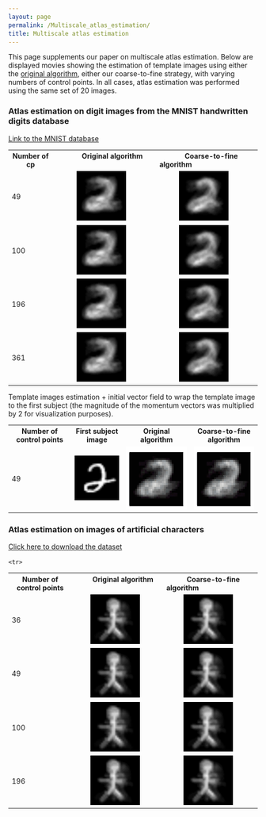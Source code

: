 ```yaml
---
layout: page
permalink: /Multiscale_atlas_estimation/
title: Multiscale atlas estimation
---
```


This page supplements our paper on multiscale atlas estimation. Below are displayed movies showing the estimation of template images using either the <a href="https://hal.inria.fr/hal-00817565 ">original algorithm</a>, either our coarse-to-fine strategy, with varying numbers of control points. In all cases, atlas estimation was performed using the same set of 20 images.

### Atlas estimation on digit images from the MNIST handwritten digits database

 <a href="http://yann.lecun.com/exdb/mnist/">Link to the MNIST database</a>

<table>
<tr>
   <th> Number of cp </th>

<th>  <img width=40/> Original algorithm   <img width=110/></th>
<th> <img width=30/>Coarse-to-fine algorithm  <img width=110/> </th>
</tr>
   
   <tr>
<td>49</td>
    
<td>
   <center>
<img src="/assets/img/digit_no_ctf_k4_fold_5.gif" alt="drawing" width="100"/>
   </center>
</td>
<td>   
<center><img src="/assets/img/digit_ctf_cv_k4_fold_5.gif" alt="drawing" width="100"/></center>
</td>
 
</tr>
 
 
  <tr>
 <td>100</td>

<td>
<center><img src="/assets/img/digit_no_ctf_k3_fold_5.gif" alt="drawing" width="100"/></center>
</td>
<td>
<center><img src="/assets/img/digit_ctf_cv_k3_fold_5.gif" alt="drawing" width="100"/></center>
</td>
 
</tr>

   <tr>
      <td>196</td>
 
<td>
<center><img src="/assets/img/digit_no_ctf_k2_fold_5.gif" alt="drawing" width="100"/></center>
</td>
<td>
<center><img src="/assets/img/digit_ctf_cv_k2_fold_5.gif" alt="drawing" width="100"/></center>
</td>
 
</tr>
 
 
 <tr>
   <td>361</td>
 
<td>
<center><img src="/assets/img/digit_no_ctf_k1.5_fold_5.gif" alt="drawing" width="100"/></center>
</td>
<td>
<center><img src="/assets/img/digit_ctf_cv_k1.5_fold_5.gif" alt="drawing" width="100"/></center>
</td>
 
</tr> 
</table>

Template images estimation + initial vector field to wrap the template image to the first subject (the magnitude of the momentum vectors was multiplied by 2 for visualization purposes).

<table>
<tr>
   <th> Number of control points </th>
 <th> First subject image </th>
<th> <center>Original algorithm </center>  </th>
<th> <center>Coarse-to-fine algorithm  </center> </th>
</tr>
   
   <tr>
<td>49</td>
    <td>
   <center>
<img src="/assets/img/16.png" alt="drawing" width="100"/>
   </center>
</td>
    
<td>
   <center>
<img src="/assets/img/momenta_digits_ctf_k3.gif" alt="drawing" width="180"/>
   </center>
</td>
<td>   
<center><img src="/assets/img/momenta_digits_ctf_k3.gif" alt="drawing" width="180"/></center>
</td>
 
</tr>
 
 
</table>

### Atlas estimation on images of artificial characters
 
 <a id="raw-url" href="https://github.com/fleurgaudfernau/fleurgaudfernau.github.io/raw/master/assets/img/characters.zip" download>Click here to download the dataset</a>
 
<table>
<tr>
   <th> Number of control points </th>

<th><img width=30/>Original algorithm<img width=100/> </th>
<th><img width=20/>Coarse-to-fine algorithm <img width=100/> </th>
</tr>
   
    <tr>
   <td>36</td>
 
<td>
<center><img src="/assets/img/bonhommes_no_ctf_k5_fold_1.gif" alt="drawing" width="100"/></center>
</td>
<td>
<center><img src="/assets/img/bonhommes_ctf_k5_fold_1.gif" alt="drawing" width="100"/></center>
</td>
 
</tr>

   <tr>
<td>49</td>
    
<td>
<center><img src="/assets/img/bonhommes_no_ctf_k4_fold_1.gif" alt="drawing" width="100"/></center>
</td>
<td>
<center><img src="/assets/img/bonhommes_ctf_k4_fold_1.gif" alt="drawing" width="100"/></center>
</td>
 
</tr>
  
  <tr>
 <td>100</td>
<td>
<center><img src="/assets/img/bonhommes_no_ctf_k3_fold_1.gif" alt="drawing" width="100"/></center>
</td>
<td>
<center><img src="/assets/img/bonhommes_ctf_k3_fold_1.gif" alt="drawing" width="100"/></center>
</td>
</tr>

   <tr>
      <td>196</td>
 
<td>
<center><img src="/assets/img/bonhommes_no_ctf_k2_fold_1.gif" alt="drawing" width="100"/></center>
</td>
<td>
<center><img src="/assets/img/bonhommes_ctf_k2_fold_1.gif" alt="drawing" width="100"/></center>
</td>
 
</tr>

</table>



 


